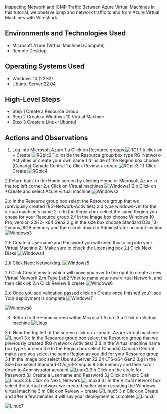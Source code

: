 <p align="center">

</p>

Inspecting Network and ICMP Traffic Between Azure Virtual Machines</h1>
In this tutorial, we observe icmp and network traffic to and from Azure Virtual Machines with Wireshark. <br />




<h2>Environments and Technologies Used</h2>

- Microsoft Azure (Virtual Machines/Compute)
- Remote Desktop
<h2>Operating Systems Used </h2>

- Windows 10 (22H2)
- Ubuntu Server 22.04

<h2>High-Level Steps</h2>

- Step 1 Create a Resource Group
- Step 2 Create a Windows 10 Virtual Machine
- Step 3 Create a Linux (Ubuntu)


<h2>Actions and Observations</h2>

1. Log into Microsoft Azure 1.a Click on Resource groups
![RG1](https://github.com/user-attachments/assets/33e1db8f-e218-45cc-82fd-ce185c2dc25c)
1.b click on + Create
![RGpic2](https://github.com/user-attachments/assets/57d1e2f4-b047-429a-8ceb-35c348662392)
1.c Inside the Resource group box type RG-Network-Activities or create your own name 1.d Inside of the Region box choose (Canada) Canada Central 1.e Click Review + create
![RGpic3](https://github.com/user-attachments/assets/007761e8-4cd6-4a7c-9445-7309f3c4f92e)
1.f Click Create
![RGpic4](https://github.com/user-attachments/assets/1ecb7e1b-32ae-4dc8-9c7f-0ed08d89717d)

2.Return back to the Home screen by clicking Home or Microsoft Azure in the top left corner 2.a Click on Virtual machines
![Windows1](https://github.com/user-attachments/assets/789e2887-05b3-414e-b057-aeacf7f30dc5)
2.b Click on +Create and select Azure virtual machine 
![Windows2](https://github.com/user-attachments/assets/2ab200f9-1e2e-43bc-a24a-6a6071759535)

2.c In the Resource group box select the Resource group that we /previously created (RG-Network-Activities) 2.d type windows-vm for the virtual machine's name 2. e In the Region box select the same Region you chose for your Resource group 2.f In the Image box choose Windows 10 Pro, version 22H2- x64 Gen2 2.g In the size box choose Standard D2s_13-2vcpus, 8GB memory and then scroll down to Administrator account section
![Windows3](https://github.com/user-attachments/assets/bcac51c7-c2a2-45ef-b41f-124044162aea)

2.h Create a Username and Password you will need this to log into your Virtual Machine 2.i Make sure to check the Licensing box 2.j Click Next: Disks
![Windows4](https://github.com/user-attachments/assets/3a9032ff-a82a-4612-a9e2-26494081773a)

2.k Click Next: Networking. 
![Windows5](https://github.com/user-attachments/assets/0900fa4b-e9da-49d3-9696-475bd19ef378)

2.l Click Create new to which will move you over to the right to create a new Virtual Network 2.m Type Lab2-Vnet to name your new virtual Network, and then click ok 2.n Click Review & create
![Windows6](https://github.com/user-attachments/assets/8d23203a-4f08-4790-9516-9754b57a0d6c)

2.o Once you see Validation passed click on Create 
once finished you'll see Your deployment is complete
![Windows7](https://github.com/user-attachments/assets/0b36fa7d-0d1e-4347-9675-7e2974de5dc2)

![Windows8](https://github.com/user-attachments/assets/de43cc8c-508d-4e21-87cb-e66887b3525e)

3. Return to the Home screen within Microsoft Azure 3.a Click on Victual machine
![Linux](https://github.com/user-attachments/assets/882253a8-b46a-4498-8c5d-5ddd889a2fe4)

3.b Near the top left of the screen click on + create, Azure virtual machine
![Linux1](https://github.com/user-attachments/assets/ff8bf459-595e-4f35-b77c-43a9e5a53928)
3.c In the Resource group box select the Resource group that we previously created (RG-Network Activities) 
3.d In the Virtual machine name box type linux-vm 3.e In the Region box select (Canada) Canada Central make sure you select the same Region as you did for your Resource group 3.f In the Image box select Ubuntu Server 22.04 LTS-x64 Gen2 3.g In the Size box select Standard-D2s_v3-2 vcpus 8 GiB memory and then scroll down to Administrator account
![Linux2](https://github.com/user-attachments/assets/9288f9f6-a7dd-4151-ac5c-23739a9b789f)
3.h Click on the circle for Password 3.i Create a Username and Password 3.j Click on Next: Disk
![Linux3](https://github.com/user-attachments/assets/ddb91de3-9da5-4e02-acec-12a695ed1a2e)
3.k Click on Next: Network
![Linux4](https://github.com/user-attachments/assets/41e02ce7-d5b1-4347-bf7e-4bf57b270b2d)
3.l In the Virtual network box select the Virtual network we created earlier when creating the Windows virtual machine 3.m Click on Review + create
![Linux5](https://github.com/user-attachments/assets/ba6a9123-2f79-4753-afba-0f178ec8c094)
3.n Click on Create and after a few minutes it will say your deployment is complete 
![Linux6](https://github.com/user-attachments/assets/e72f56eb-6e03-49ce-a64c-88819af32716)

![Linux7](https://github.com/user-attachments/assets/7d23e8a5-1200-42cb-a2f8-12d1eaa83fad)










